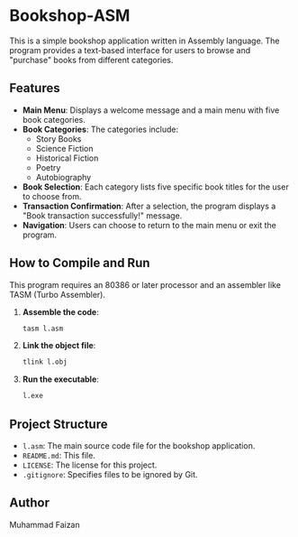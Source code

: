 # Bookshop-ASM

This is a simple bookshop application written in Assembly language. The program provides a text-based interface for users to browse and "purchase" books from different categories.

## Features

* **Main Menu**: Displays a welcome message and a main menu with five book categories.
* **Book Categories**: The categories include:
    * Story Books
    * Science Fiction
    * Historical Fiction
    * Poetry
    * Autobiography
* **Book Selection**: Each category lists five specific book titles for the user to choose from.
* **Transaction Confirmation**: After a selection, the program displays a "Book transaction successfully!" message.
* **Navigation**: Users can choose to return to the main menu or exit the program.

## How to Compile and Run

This program requires an 80386 or later processor and an assembler like TASM (Turbo Assembler).

1.  **Assemble the code**:
    ```bash
    tasm l.asm
    ```

2.  **Link the object file**:
    ```bash
    tlink l.obj
    ```

3.  **Run the executable**:
    ```bash
    l.exe
    ```

## Project Structure

* `l.asm`: The main source code file for the bookshop application.
* `README.md`: This file.
* `LICENSE`: The license for this project.
* `.gitignore`: Specifies files to be ignored by Git.

## Author

Muhammad Faizan
